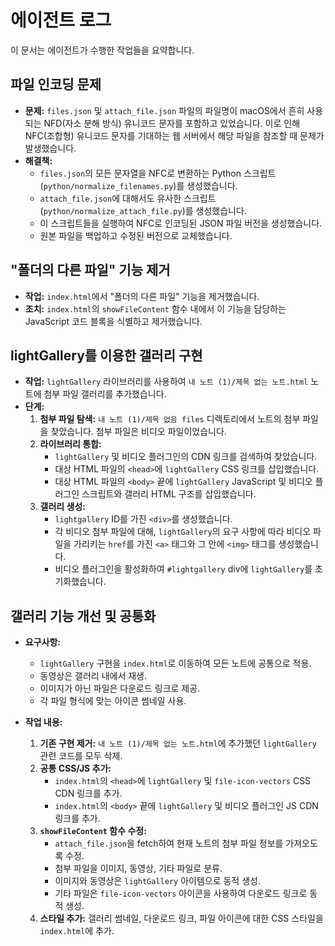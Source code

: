 # 에이전트 로그

이 문서는 에이전트가 수행한 작업들을 요약합니다.

## 파일 인코딩 문제

- **문제:** `files.json` 및 `attach_file.json` 파일의 파일명이 macOS에서 흔히 사용되는 NFD(자소 분해 방식) 유니코드 문자를 포함하고 있었습니다. 이로 인해 NFC(조합형) 유니코드 문자를 기대하는 웹 서버에서 해당 파일을 참조할 때 문제가 발생했습니다.
- **해결책:**
    - `files.json`의 모든 문자열을 NFC로 변환하는 Python 스크립트(`python/normalize_filenames.py`)를 생성했습니다.
    - `attach_file.json`에 대해서도 유사한 스크립트(`python/normalize_attach_file.py`)를 생성했습니다.
    - 이 스크립트들을 실행하여 NFC로 인코딩된 JSON 파일 버전을 생성했습니다.
    - 원본 파일을 백업하고 수정된 버전으로 교체했습니다.

## "폴더의 다른 파일" 기능 제거

- **작업:** `index.html`에서 "폴더의 다른 파일" 기능을 제거했습니다.
- **조치:** `index.html`의 `showFileContent` 함수 내에서 이 기능을 담당하는 JavaScript 코드 블록을 식별하고 제거했습니다.

## lightGallery를 이용한 갤러리 구현

- **작업:** `lightGallery` 라이브러리를 사용하여 `내 노트 (1)/제목 없는 노트.html` 노트에 첨부 파일 갤러리를 추가했습니다.
- **단계:**
    1.  **첨부 파일 탐색:** `내 노트 (1)/제목 없음 files` 디렉토리에서 노트의 첨부 파일을 찾았습니다. 첨부 파일은 비디오 파일이었습니다.
    2.  **라이브러리 통합:**
        - `lightGallery` 및 비디오 플러그인의 CDN 링크를 검색하여 찾았습니다.
        - 대상 HTML 파일의 `<head>`에 `lightGallery` CSS 링크를 삽입했습니다.
        - 대상 HTML 파일의 `<body>` 끝에 `lightGallery` JavaScript 및 비디오 플러그인 스크립트와 갤러리 HTML 구조를 삽입했습니다.
    3.  **갤러리 생성:**
        - `lightgallery` ID를 가진 `<div>`를 생성했습니다.
        - 각 비디오 첨부 파일에 대해, `lightGallery`의 요구 사항에 따라 비디오 파일을 가리키는 `href`를 가진 `<a>` 태그와 그 안에 `<img>` 태그를 생성했습니다.
        - 비디오 플러그인을 활성화하여 `#lightgallery` div에 `lightGallery`를 초기화했습니다.

## 갤러리 기능 개선 및 공통화

- **요구사항:**
    - `lightGallery` 구현을 `index.html`로 이동하여 모든 노트에 공통으로 적용.
    - 동영상은 갤러리 내에서 재생.
    - 이미지가 아닌 파일은 다운로드 링크로 제공.
    - 각 파일 형식에 맞는 아이콘 썸네일 사용.

- **작업 내용:**
    1.  **기존 구현 제거:** `내 노트 (1)/제목 없는 노트.html`에 추가했던 `lightGallery` 관련 코드를 모두 삭제.
    2.  **공통 CSS/JS 추가:**
        - `index.html`의 `<head>`에 `lightGallery` 및 `file-icon-vectors` CSS CDN 링크를 추가.
        - `index.html`의 `<body>` 끝에 `lightGallery` 및 비디오 플러그인 JS CDN 링크를 추가.
    3.  **`showFileContent` 함수 수정:**
        - `attach_file.json`을 fetch하여 현재 노트의 첨부 파일 정보를 가져오도록 수정.
        - 첨부 파일을 이미지, 동영상, 기타 파일로 분류.
        - 이미지와 동영상은 `lightGallery` 아이템으로 동적 생성.
        - 기타 파일은 `file-icon-vectors` 아이콘을 사용하여 다운로드 링크로 동적 생성.
    4.  **스타일 추가:** 갤러리 썸네일, 다운로드 링크, 파일 아이콘에 대한 CSS 스타일을 `index.html`에 추가.
